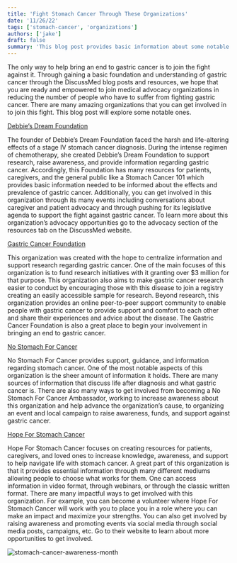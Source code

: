 ```yaml
---
title: 'Fight Stomach Cancer Through These Organizations'
date: '11/26/22'
tags: ['stomach-cancer', 'organizations']
authors: ['jake']
draft: false
summary: 'This blog post provides basic information about some notable organizations that are leading the fight against gastric cancer. It also discusses what makes each organization unique and some opportunities to get involved.'
---
```

The only way to help bring an end to gastric cancer is to join the fight against it. Through gaining a basic foundation and understanding of gastric cancer through the DiscussMed blog posts and resources, we hope that you are ready and empowered to join medical advocacy organizations in reducing the number of people who have to suffer from fighting gastric cancer. There are many amazing organizations that you can get involved in to join this fight. This blog post will explore some notable ones.

  

[Debbie’s Dream Foundation](https://debbiesdream.org/)

The founder of Debbie’s Dream Foundation faced the harsh and life-altering effects of a stage IV stomach cancer diagnosis. During the intense regimen of chemotherapy, she created Debbie’s Dream Foundation to support research, raise awareness, and provide information regarding gastric cancer. Accordingly, this Foundation has many resources for patients, caregivers, and the general public like a Stomach Cancer 101 which provides basic information needed to be informed about the effects and prevalence of gastric cancer. Additionally, you can get involved in this organization through its many events including conversations about caregiver and patient advocacy and through pushing for its legislative agenda to support the fight against gastric cancer. To learn more about this organization’s advocacy opportunities go to the advocacy section of the resources tab on the DiscussMed website.

  

[Gastric Cancer Foundation](https://gastriccancer.org/)

This organization was created with the hope to centralize information and support research regarding gastric cancer. One of the main focuses of this organization is to fund research initiatives with it granting over $3 million for that purpose. This organization also aims to make gastric cancer research easier to conduct by encouraging those with this disease to join a registry creating an easily accessible sample for research. Beyond research, this organization provides an online peer-to-peer support community to enable people with gastric cancer to provide support and comfort to each other and share their experiences and advice about the disease. The Gastric Cancer Foundation is also a great place to begin your involvement in bringing an end to gastric cancer.

  

[No Stomach For Cancer](https://nostomachforcancer.org/)

No Stomach For Cancer provides support, guidance, and information regarding stomach cancer. One of the most notable aspects of this organization is the sheer amount of information it holds. There are many sources of information that discuss life after diagnosis and what gastric cancer is. There are also many ways to get involved from becoming a No Stomach For Cancer Ambassador, working to increase awareness about this organization and help advance the organization’s cause, to organizing an event and local campaign to raise awareness, funds, and support against gastric cancer.

  

[Hope For Stomach Cancer](https://stocan.org/)

Hope For Stomach Cancer focuses on creating resources for patients, caregivers, and loved ones to increase knowledge, awareness, and support to help navigate life with stomach cancer. A great part of this organization is that it provides essential information through many different mediums allowing people to choose what works for them. One can access information in video format, through webinars, or through the classic written format. There are many impactful ways to get involved with this organization. For example, you can become a volunteer where Hope For Stomach Cancer will work with you to place you in a role where you can make an impact and maximize your strengths. You can also get involved by raising awareness and promoting events via social media through social media posts, campaigns, etc. Go to their website to learn about more opportunities to get involved.

![stomach-cancer-awareness-month](https://lirp.cdn-website.com/be3efb28/dms3rep/multi/opt/Stomach+Cancer+Awareness-640w.jpg)


